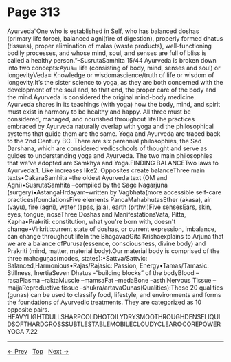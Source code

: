 # Page 313

Ayurveda“One who is established in Self, who has balanced doshas (primary life force), balanced agni(fire of digestion), properly formed dhatus (tissues), proper elimination of malas (waste products), well-functioning bodily processes, and whose mind, soul, and senses are full of bliss is called a healthy person.”–SusrutaSamhita 15/44
Ayurveda is broken down into two concepts:Ayus= life (consisting of body, mind, senses and soul) or longevityVeda= Knowledge or wisdomàscience/truth of life or wisdom of longevity.It’s the sister science to yoga, as they are both concerned with the development of the soul and, to that end, the proper care of the body and the mind.Ayurveda is considered the original mind-body medicine. Ayurveda shares in its teachings (with yoga) how the body, mind, and spirit must exist in harmony to be healthy and happy. All three must be considered, managed, and nourished throughout lifeThe practices embraced by Ayurveda naturally overlap with yoga and the philosophical systems that guide them are the same. Yoga and Ayurveda are traced back to the 2nd Century BC. There are six perennial philosophies, the Sad Darshana, which are considered vedicschools of thought and serve as guides to understanding yoga and Ayurveda. The two main philosophies that we've adopted are Samkhya and Yoga.FINDING BALANCETwo laws to Ayurveda:1. Like increases like2. Opposites create balanceThree main texts•CakaraSamhita –the oldest Ayurveda text (OM and Agni)•SusrutaSamhita –compiled by the Sage Nagarjuna (surgery)•AstangaHrdayam–written by Vagbhata(more accessible self-care practices)foundationsFive elements PancaMahabhutasEther (akasa), air (vayu), fire (agni), water (apas, jala), earth (prthvi)Five sensesEars, skin, eyes, tongue, noseThree Doshas and ManifestationsVata, Pitta, Kapha•Prakriti: constitution, what you're born with, doesn't change•Virkriti:current state of doshas, or current expression, imbalance, can change throughout lifeIn the BhagavadGita Krishaexplains to Arjuna that we are a balance ofPuruṣa(essence, consciousness, divine body) and Prakriti (mind, matter, material body).Our material body is comprised of the three mahaguṇas(modes, states):•Sattva/Sattvic: Balanced,Harmonious•Rajas/Rajasic: Passion, Energy•Tamas/Tamasic: Stillness, InertiaSeven Dhatus -“building blocks” of the bodyBlood –rasaPlasma –raktaMuscle –mamsaFat –medaBone –asthiNervous Tissue –majjaReproductive tissue –shukra/artavaGunas(Qualities):These 20 qualities (gunas) can be used to classify food, lifestyle, and environments and forms the foundations of Ayurvedic treatments. They are categorized as 10 opposite pairs.
HEAVYLIGHTDULLSHARPCOLDHOTOILYDRYSMOOTHROUGHDENSELIQUIDSOFTHARDGROSSSUBTLESTABLEMOBILECLOUDYCLEAR©COREPOWERYOGA 7.22


---
[← Prev](/pages/page-312.md) &nbsp; [Top](/index.md) &nbsp; [Next →](/pages/page-314.md)
